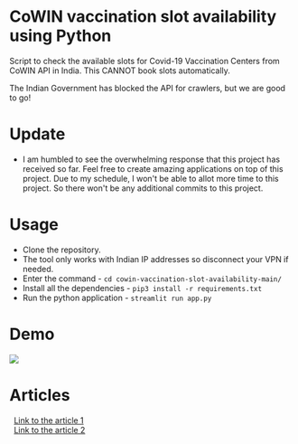 # CoWIN vaccination slot availability using Python

Script to check the available slots for Covid-19 Vaccination Centers from CoWIN API in India. This CANNOT book slots automatically.

<!---
[Link to the Website](https://cowin-vaccination-appointment.herokuapp.com/)
-->

The Indian Government has blocked the API for crawlers, but we are good to go!
&nbsp;
# Update
- I am humbled to see the overwhelming response that this project has received so far. Feel free to create amazing applications on top of this project. Due to my schedule, I won't be able to allot more time to this project. So there won't be any additional commits to this project.

# Usage
- Clone the repository.
- The tool only works with Indian IP addresses so disconnect your VPN if needed.
- Enter the command - `cd cowin-vaccination-slot-availability-main/`
- Install all the dependencies - `pip3 install -r requirements.txt`
- Run the python application - `streamlit run app.py`
&nbsp;
# Demo
![](https://github.com/bhattbhavesh91/cowin-vaccination-slot-availability/blob/main/demo/demo_1.gif)
# Articles
&nbsp;
[Link to the article 1](https://analyticsindiamag.com/data-scientist-creates-python-script-to-track-available-slots-for-covid-vaccinations/)    
&nbsp;
[Link to the article 2](https://yourstory.com/2021/05/paytm-launches-covid-19-vaccine-finder-tracks-slot-availability/amp)

